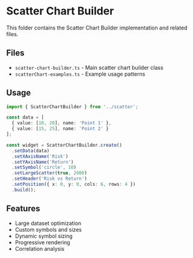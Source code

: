 # Scatter Chart Builder

This folder contains the Scatter Chart Builder implementation and related files.

## Files

- `scatter-chart-builder.ts` - Main scatter chart builder class
- `scatterChart-examples.ts` - Example usage patterns

## Usage

```typescript
import { ScatterChartBuilder } from '../scatter';

const data = [
  { value: [10, 20], name: 'Point 1' },
  { value: [15, 25], name: 'Point 2' }
];

const widget = ScatterChartBuilder.create()
  .setData(data)
  .setXAxisName('Risk')
  .setYAxisName('Return')
  .setSymbol('circle', 10)
  .setLargeScatter(true, 2000)
  .setHeader('Risk vs Return')
  .setPosition({ x: 0, y: 0, cols: 6, rows: 4 })
  .build();
```

## Features

- Large dataset optimization
- Custom symbols and sizes
- Dynamic symbol sizing
- Progressive rendering
- Correlation analysis 